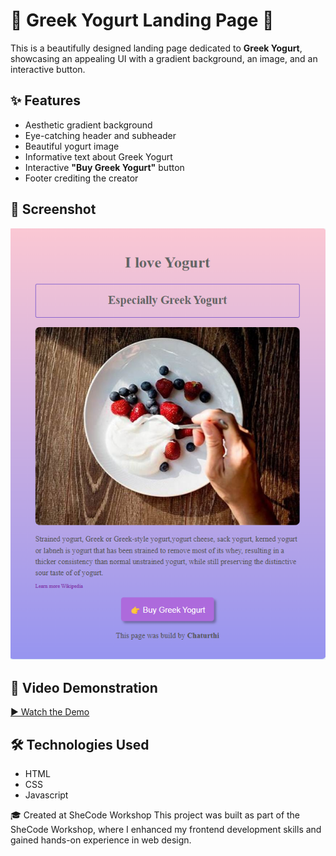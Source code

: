 
# 🥄 Greek Yogurt Landing Page 🍓  

This is a beautifully designed landing page dedicated to **Greek Yogurt**, showcasing an appealing UI with a gradient background, an image, and an interactive button.

## ✨ Features  
- Aesthetic gradient background  
- Eye-catching header and subheader  
- Beautiful yogurt image  
- Informative text about Greek Yogurt  
- Interactive **"Buy Greek Yogurt"** button  
- Footer crediting the creator  

## 📸 Screenshot  
![Project Screenshot](Screenshot.png)  

## 🎥 Video Demonstration  
[▶ Watch the Demo](https://vimeo.com/1062161329/3c80852f34)

## 🛠️ Technologies Used  
- HTML  
- CSS
- Javascript

🎓 Created at SheCode Workshop
This project was built as part of the SheCode Workshop, where I enhanced my frontend development skills and gained hands-on experience in web design.
